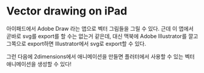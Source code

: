 # Vector drawing on iPad

아이패드에서 Adobe Draw 라는 앱으로 벡터 그림들을 그릴 수 있다.
근데 이 앱에서 곧바로 svg를 export를 할 수는 없는거 같은데, 대신 맥북에 Adobe Illustrator를 깔고 그쪽으로 export하면
Illustrator에서 svg로 export할 수 있다.

그런 다음에 2dimensions에서 애니메이션을 만들면 플러터에서 사용할 수 있는 벡터 애니메이션을 생성할 수 있다!